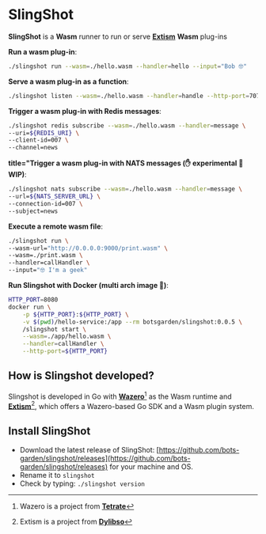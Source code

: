 # SlingShot

**SlingShot** is a **Wasm** runner to run or serve **[Extism](https://extism.org/)** **Wasm** plug-ins

**Run a wasm plug-in**:
```bash title="Run a wasm plug-in"
./slingshot run --wasm=./hello.wasm --handler=hello --input="Bob 🤓"
```

**Serve a wasm plug-in as a function**:
```bash title="Serve a wasm plug-in as a function"
./slingshot listen --wasm=./hello.wasm --handler=handle --http-port=7070
```

**Trigger a wasm plug-in with Redis messages**:
```bash title="Trigger a wasm plug-in with Redis messages"
./slingshot redis subscribe --wasm=./hello.wasm --handler=message \
--uri=${REDIS_URI} \
--client-id=007 \
--channel=news
```

**title="Trigger a wasm plug-in with NATS messages (✋ experimental 🚧 WIP)**:
```bash title="Trigger a wasm plug-in with NATS messages (✋ experimental 🚧 WIP)"
./slingshot nats subscribe --wasm=./hello.wasm --handler=message \
--url=${NATS_SERVER_URL} \
--connection-id=007 \
--subject=news
```

**Execute a remote wasm file**:
```bash title="Execute a remote wasm file"
./slingshot run \
--wasm-url="http://0.0.0.0:9000/print.wasm" \
--wasm=./print.wasm \
--handler=callHandler \
--input="🤓 I'm a geek"
```

**Run Slingshot with Docker (multi arch image 🐳)**:
```bash title="Run Slingshot with Docker (multi arch image 🐳)"
HTTP_PORT=8080
docker run \
    -p ${HTTP_PORT}:${HTTP_PORT} \
    -v $(pwd)/hello-service:/app --rm botsgarden/slingshot:0.0.5 \
    /slingshot start \
    --wasm=./app/hello.wasm \
    --handler=callHandler \
    --http-port=${HTTP_PORT} 
```

## How is Slingshot developed?

Slingshot is developed in Go with **[Wazero](https://wazero.io/)**[^1] as the Wasm runtime and **[Extism](https://extism.org/)**[^2], which offers a Wazero-based Go SDK and a Wasm plugin system.

[^1]: Wazero is a project from **[Tetrate](https://tetrate.io/)**
[^2]: Extism is a project from **[Dylibso](https://dylibso.com/)**

## Install SlingShot

- Download the latest release of SlingShot: [https://github.com/bots-garden/slingshot/releases](https://github.com/bots-garden/slingshot/releases) for your machine and OS.
- Rename it to `slingshot`
- Check by typing: `./slingshot version`
